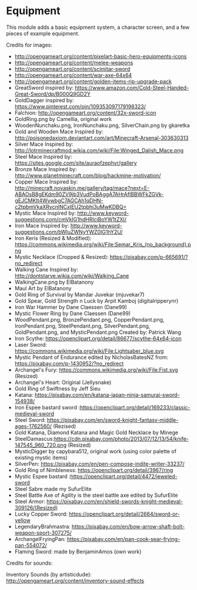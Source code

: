 Equipment
============

This module adds a basic equipment system, a character screen, and a few pieces of example equipment.

Credits for images:

* http://opengameart.org/content/pixelart-basic-hero-equipments-icons
* http://opengameart.org/content/melee-weapons
* http://opengameart.org/content/scimitar-sword
* http://opengameart.org/content/war-axe-64x64
* http://opengameart.org/content/golden-items-rip-upgrade-pack
* GreatSword inspired by: https://www.amazon.com/Cold-Steel-Handed-Great-Sword/dp/B000Q9GD2Y
* GoldDagger inspired by: https://www.pinterest.com/pin/109353097179198323/
* Falchion: http://opengameart.org/content/32x-sword-icon
* GoldRing.png by Camellia, original work
* WoodenNunchaku.png, IronNunchaku.png, SilverChain.png by gkaretka
* Gold and Wooden Mace Inspired by: http://poisonedaxiom.deviantart.com/art/Minecraft-Arsenal-303630313
* Silver Mace Inspired by: http://lotrminecraftmod.wikia.com/wiki/File:Winged_Dalish_Mace.png
* Steel Mace Inspired by: https://sites.google.com/site/auraofzephyr/gallery
* Bronze Mace Inspired by: http://www.planetminecraft.com/blog/hackmine-motivation/
* Copper Mace Inspired by: http://minecraft.novaskin.me/gallery/tag/mace?next=E-ABAOsB8gEKdm90ZV9jb3VudPoBAggA7AHrAfIBBWFkZGVk-gEJCMKIt4WvwbgC7AGCAh1qDHN-c2tpbmVkaXRvcnINCxIEU2tpbhi3uMwKDBQ=
* Mystic Mace Inspired by: http://www.keyword-suggestions.com/cmVkIG1hdHRlciBoYW1tZXI/
* Iron Mace Inspired by: http://www.keyword-suggestions.com/bWluZWNyYWZ0IG1hY2U/
* Iron Keris (Resized & Modified): https://commons.wikimedia.org/wiki/File:Semar_Kris_(no_background).png
* Mystic Necklace (Cropped & Resized): https://pixabay.com/p-665691/?no_redirect
* Walking Cane Inspired by: http://dontstarve.wikia.com/wiki/Walking_Cane
* WalkingCane.png by ElBatanony
* Maul Art by ElBatanony
* Gold Ring of Survival by Mandar Juvekar (mjuvekar7) 
* Gold Spear, Gold Strength n Luck by Arpit Kamboj (digitalripperynr)
* Iron War Hammer by Dane Claessen (Dane99)
* Mystic Flower Ring by Dane Claessen (Dane99) 
* WoodPendant.png, BronzePendant.png, CopperPendant.png, IronPendant.png, SteelPendant.png, SilverPendant.png, GoldPendant.png, and MysticPendant.png Created by: Patrick Wang
* Iron Scythe: https://openclipart.org/detail/86677/scythe-64x64-icon
* Laser Sword: https://commons.wikimedia.org/wiki/File:Lightsaber_blue.svg 
* Mystic Pendant of Endurance edited by NicholasBatesNZ from: https://pixabay.com/p-1430952/?no_redirect
* Archangel's Fury: https://commons.wikimedia.org/wiki/File:Fist.svg (Resized)
* Archangel's Heart: Original (Jellysnake)
* Gold Ring of Swiftness by Jeff Sieu
* Katana: https://pixabay.com/en/katana-japan-ninja-samurai-sword-154938/
* Iron Espee bastard sword :https://openclipart.org/detail/169233/classic-medieval-sword
* Steel Sword: https://pixabay.com/en/sword-knight-fantasy-middle-ages-1762560/ (Rezised)
* Gold Katana, Diamond Katana and Magic Gold Necklace by Minege
* SteelDamascus:https://cdn.pixabay.com/photo/2013/07/12/13/54/knife-147545_960_720.png (Resized)
* MysticDigger by capybara512, original work (using color palette of existing mystic items)
* SilverPen: https://pixabay.com/en/pen-compose-indite-writer-33237/
* Gold Ring of Nimbleness: https://openclipart.org/detail/3967/ring
* Mystic Espee bastard :https://openclipart.org/detail/4472/jeweled-sword
* Steel Sabre made my SufurElite 
* Steel Battle Axe of Agility is the steel battle axe edited by SufurElite
* Steel Armor: https://pixabay.com/en/shield-swords-knight-medieval-309126/(Resized)
* Lucky Copper Sword: https://openclipart.org/detail/2664/sword-or-yellow
* LegendaryBrahmastra: https://pixabay.com/en/bow-arrow-shaft-bolt-weapon-sport-307275/
* ArchangelFryingPan: https://pixabay.com/en/pan-cook-sear-frying-pan-554072/
* Flaming Sword: made by BenjaminAmos (own work)

Credits for sounds:

Inventory Sounds (by artisticdude): http://opengameart.org/content/inventory-sound-effects
